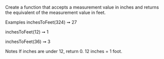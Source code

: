 Create a function that accepts a measurement value in inches and returns the equivalent of the measurement value in feet.

Examples
inchesToFeet(324) ➞ 27

inchesToFeet(12) ➞ 1

inchesToFeet(36) ➞ 3

Notes
If inches are under 12, return 0.
12 inches = 1 foot.